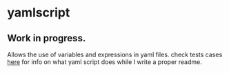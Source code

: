 # yamlscript
 
## Work in progress.

Allows the use of variables and expressions in yaml files.
check tests cases [here](https://github.com/manoadamro/yamlscript/blob/master/tests/test_sub.py) for info on what yaml script does while I write a proper readme.
